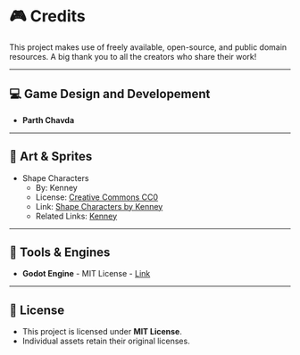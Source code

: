 # 🎮 Credits

This project makes use of freely available, open-source, and public domain resources. A big thank you to all the creators who share their work!

---

## 💻 Game Design and Developement
- **Parth Chavda**

---

## 🎨 Art & Sprites
- Shape Characters
	- By: Kenney
	- License: [Creative Commons CC0](https://creativecommons.org/publicdomain/zero/1.0/)
	- Link: [Shape Characters by Kenney](https://www.kenney.nl/assets/shape-characters)
	- Related Links: [Kenney](https://www.kenney.nl/assets/shape-characters)
 
---

## 🔨 Tools & Engines
- **Godot Engine** - MIT License - [Link](https://godotengine.org/)

---

## 📜 License
- This project is licensed under **MIT License**.
- Individual assets retain their original licenses.
